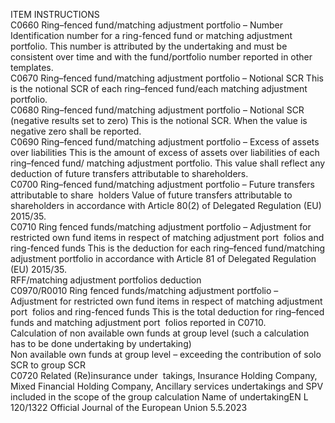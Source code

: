  
ITEM  INSTRUCTIONS  
C0660  Ring–fenced fund/matching 
adjustment portfolio – 
Number  Identification number for a ring-fenced fund or matching adjustment portfolio. 
This number is attributed by the undertaking and must be consistent over time 
and with the fund/portfolio number reported in other templates.  
C0670  Ring–fenced fund/matching 
adjustment portfolio – 
Notional SCR  This is the notional SCR of each ring–fenced fund/each matching adjustment 
portfolio.  
C0680  Ring–fenced fund/matching 
adjustment portfolio – 
Notional SCR (negative results 
set to zero)  This is the notional SCR. When the value is negative zero shall be reported.  
C0690  Ring–fenced fund/matching 
adjustment portfolio – Excess 
of assets over liabilities  This is the amount of excess of assets over liabilities of each ring–fenced fund/ 
matching adjustment portfolio. This value shall reflect any deduction of future 
transfers attributable to shareholders.  
C0700  Ring–fenced fund/matching 
adjustment portfolio – Future 
transfers attributable to share ­
holders  Value of future transfers attributable to shareholders in accordance with 
Article 80(2) of Delegated Regulation (EU) 2015/35.  
C0710  Ring fenced funds/matching 
adjustment portfolio – 
Adjustment for restricted own 
fund items in respect of 
matching adjustment port ­
folios and ring-fenced funds  This is the deduction for each ring–fenced fund/matching adjustment portfolio in 
accordance with Article 81 of Delegated Regulation (EU) 2015/35.  
RFF/matching adjustment portfolios deduction  
C0970/R0010  Ring fenced funds/matching 
adjustment portfolio – 
Adjustment for restricted own 
fund items in respect of 
matching adjustment port ­
folios and ring-fenced funds  This is the total deduction for ring–fenced funds and matching adjustment port ­
folios reported in C0710.  
Calculation of non available own funds at group level (such a calculation has to be done undertaking by undertaking)  
Non available own funds at group level – exceeding the contribution of solo SCR to group SCR  
C0720  Related (Re)insurance under ­
takings, Insurance Holding 
Company, Mixed Financial 
Holding Company, Ancillary 
services undertakings and SPV 
included in the scope of the 
group calculation  Name of undertakingEN  L 120/1322 Official Journal of the European Union 5.5.2023